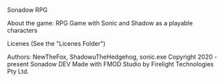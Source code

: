 Sonadow RPG

About the game:
RPG Game with Sonic and Shadow as a playable characters

Licenes (See the "Licenes Folder")

Authors:
NewTheFox, ShadowuTheHedgehog, sonic.exe
Copyright 2020 - present Sonadow DEV
Made with FMOD Studio by Firelight Technologies Pty Ltd.